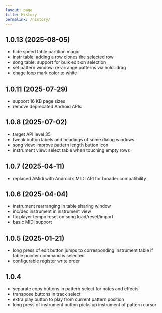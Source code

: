 ```yaml
---
layout: page
title: History
permalink: /history/
---
```


## 1.0.13 (2025-08-05)
+ hide speed table partition magic
+ instr table: adding a row clones the selected row
+ song table: support for bulk edit on selection
+ set pattern window: re-arrange patterns via hold+drag
+ chage loop mark color to white


## 1.0.11 (2025-07-29)
+ support 16 KB page sizes
+ remove deprecated Android APIs

## 1.0.8 (2025-07-02)
+ target API level 35
+ tweak button labels and headings of some dialog windows
+ song view: improve pattern length button icon
+ instrument view: select table when touching empty rows

## 1.0.7 (2025-04-11)
+ replaced AMidi with Android’s MIDI API for broader compatibility

## 1.0.6 (2025-04-04)
+ instrument rearranging in table sharing window
+ inc/dec instrument in instrument view
+ fix player tempo reset on song load/reset/import
+ basic MIDI support

## 1.0.5 (2025-01-21)
+ long press of edit button jumps to corresponding instrument table if table pointer command is selected
+ configurable register write order

## 1.0.4
+ separate copy buttons in pattern select for notes and effects
+ transpose buttons in track select
+ extra play button to play from current pattern position
+ long press of instrument button picks up instrument of pattern cursor

